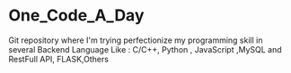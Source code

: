 # One_Code_A_Day
Git repository where I'm trying perfectionize my programming skill in several Backend Language Like : C/C++, Python , JavaScript ,MySQL and RestFull API, FLASK,Others
